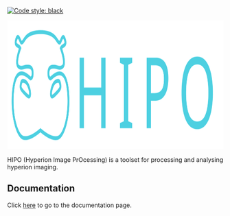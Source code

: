 [![Code style: black](https://img.shields.io/badge/code%20style-black-000000.svg)](https://github.com/psf/black)

<p align="center">
  <img height="300" src="https://github.com/Jose-Verdu-Diaz/hipo/blob/main/lib/img/banner.svg">
</p>

HIPO (Hyperion Image PrOcessing) is a toolset for processing and analysing hyperion imaging.

## Documentation

Click [here](https://jose-verdu-diaz.github.io/hipo/) to go to the documentation page.
